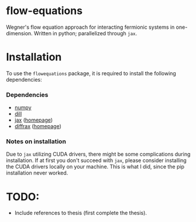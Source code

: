 # flow-equations
Wegner's flow equation approach for interacting fermionic systems in one-dimension. Written in python; parallelized through `jax`.

# Installation
To use the `flowequations` package, it is required to install the following dependencies:

### Dependencies
- [numpy](https://pypi.org/project/numpy/)
- [dill](https://pypi.org/project/dill/)
- [jax](https://jax.readthedocs.io/en/latest/installation.html) ([homepage](https://github.com/google/jax))
- [diffrax](https://docs.kidger.site/diffrax/) ([homepage](https://docs.kidger.site/diffrax/))

### Notes on installation
Due to `jax` utilizing CUDA drivers, there might be some complications during installation. If at first you don't succeed with `jax`, please consider installing the CUDA drivers locally on your machine. This is what I did, since the pip installation never worked.

# TODO:
- Include references to thesis (first complete the thesis).

